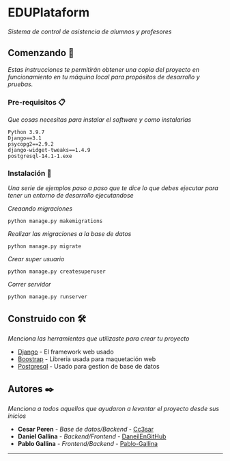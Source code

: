 # EDUPlataform

_Sistema de control de asistencia de alumnos y profesores_

## Comenzando 🚀

_Estas instrucciones te permitirán obtener una copia del proyecto en funcionamiento en tu máquina local para propósitos de desarrollo y pruebas._

### Pre-requisitos 📋

_Que cosas necesitas para instalar el software y como instalarlas_

```
Python 3.9.7
Django==3.1
psycopg2==2.9.2
django-widget-tweaks==1.4.9
postgresql-14.1-1.exe
```

### Instalación 🔧

_Una serie de ejemplos paso a paso que te dice lo que debes ejecutar para tener un entorno de desarrollo ejecutandose_

_Creaando migraciones_

```
python manage.py makemigrations
```

_Realizar las migraciones a la base de datos_

```
python manage.py migrate
```

_Crear super usuario_

```
python manage.py createsuperuser
```

_Correr servidor_

```
python manage.py runserver
```

## Construido con 🛠️

_Menciona las herramientas que utilizaste para crear tu proyecto_

* [Django](https://www.djangoproject.com/) - El framework web usado
* [Boostrap](https://getbootstrap.com/) - Libreria usada para maquetación web
* [Postgresql](https://www.postgresql.org/) - Usado para gestion de base de datos

## Autores ✒️

_Menciona a todos aquellos que ayudaron a levantar el proyecto desde sus inicios_

* **Cesar Peren** - *Base de datos/Backend* - [Cc3sar](https://github.com/Cc3sar)
* **Daniel Gallina** - *Backend/Frontend* - [DaneilEnGitHub](https://github.com/DanielEnGitHub)
* **Pablo Gallina** - *Frontend/Backend* - [Pablo-Gallina](https://github.com/Pablo-Gallina)

---
